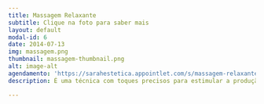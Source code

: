 ```yaml
---
title: Massagem Relaxante
subtitle: Clique na foto para saber mais
layout: default
modal-id: 6
date: 2014-07-13
img: massagem.png
thumbnail: massagem-thumbnail.png
alt: image-alt
agendamento: 'https://sarahestetica.appointlet.com/s/massagem-relaxante'
description: É uma técnica com toques precisos para estimular a produção de hormônios responsáveis pelo relaxamento. O principal deles é a ocitocina, que diminui o estresse, combate o medo e melhora relacionamentos.

---
```


